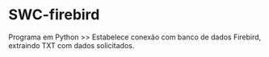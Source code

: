 # SWC-firebird
Programa em Python >> Estabelece conexão com banco de dados Firebird, extraindo TXT com dados solicitados.
